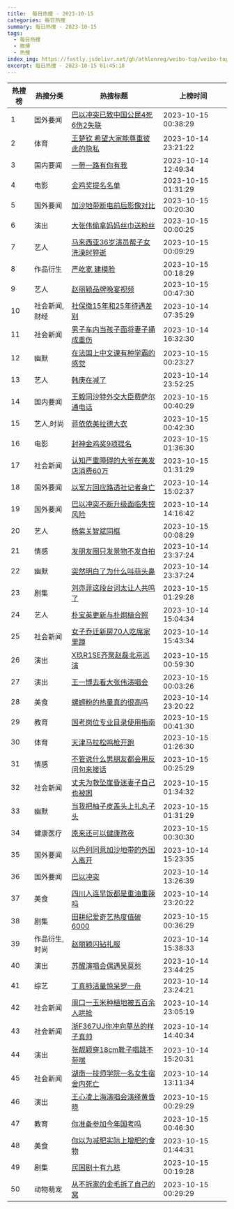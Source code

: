 ```yaml
---
title:  每日热搜 - 2023-10-15
categories: 每日热搜
summary: 每日热搜 - 2023-10-15
tags:
  - 每日热搜
  - 微博
  - 热搜
index_img: https://fastly.jsdelivr.net/gh/athlonreg/weibo-top/weibo-top.jpeg
excerpt: 每日热搜 - 2023-10-15 01:45:18
---
```


| 热搜榜 | 热搜分类 | 热搜标题 | 上榜时间 |
| --- | --- | --- | --- |
| 1 | 国外要闻 | [巴以冲突已致中国公民4死6伤2失联](https://s.weibo.com/weibo%3Fq%3D%2523%E5%B7%B4%E4%BB%A5%E5%86%B2%E7%AA%81%E5%B7%B2%E8%87%B4%E4%B8%AD%E5%9B%BD%E5%85%AC%E6%B0%914%E6%AD%BB6%E4%BC%A42%E5%A4%B1%E8%81%94%2523) | 2023-10-15 00:38:29 | 
| 2 | 体育 | [王楚钦 希望大家能尊重彼此的隐私](https://s.weibo.com/weibo%3Fq%3D%2523%E7%8E%8B%E6%A5%9A%E9%92%A6%20%E5%B8%8C%E6%9C%9B%E5%A4%A7%E5%AE%B6%E8%83%BD%E5%B0%8A%E9%87%8D%E5%BD%BC%E6%AD%A4%E7%9A%84%E9%9A%90%E7%A7%81%2523) | 2023-10-14 23:21:22 | 
| 3 | 国内要闻 | [一带一路有你有我](https://s.weibo.com/weibo%3Fq%3D%2523%E4%B8%80%E5%B8%A6%E4%B8%80%E8%B7%AF%E6%9C%89%E4%BD%A0%E6%9C%89%E6%88%91%2523) | 2023-10-14 12:49:34 | 
| 4 | 电影 | [金鸡奖提名名单](https://s.weibo.com/weibo%3Fq%3D%2523%E9%87%91%E9%B8%A1%E5%A5%96%E6%8F%90%E5%90%8D%E5%90%8D%E5%8D%95%2523) | 2023-10-15 01:31:29 | 
| 5 | 国外要闻 | [加沙地带断电前后影像对比](https://s.weibo.com/weibo%3Fq%3D%2523%E5%8A%A0%E6%B2%99%E5%9C%B0%E5%B8%A6%E6%96%AD%E7%94%B5%E5%89%8D%E5%90%8E%E5%BD%B1%E5%83%8F%E5%AF%B9%E6%AF%94%2523) | 2023-10-15 00:20:30 | 
| 6 | 演出 | [大张伟偷拿妈妈丝巾送粉丝](https://s.weibo.com/weibo%3Fq%3D%2523%E5%A4%A7%E5%BC%A0%E4%BC%9F%E5%81%B7%E6%8B%BF%E5%A6%88%E5%A6%88%E4%B8%9D%E5%B7%BE%E9%80%81%E7%B2%89%E4%B8%9D%2523) | 2023-10-15 00:00:25 | 
| 7 | 艺人 | [马来西亚36岁演员帮子女洗澡时猝逝](https://s.weibo.com/weibo%3Fq%3D%2523%E9%A9%AC%E6%9D%A5%E8%A5%BF%E4%BA%9A36%E5%B2%81%E6%BC%94%E5%91%98%E5%B8%AE%E5%AD%90%E5%A5%B3%E6%B4%97%E6%BE%A1%E6%97%B6%E7%8C%9D%E9%80%9D%2523) | 2023-10-15 00:09:29 | 
| 8 | 作品衍生 | [严屹宽 建模脸](https://s.weibo.com/weibo%3Fq%3D%2523%E4%B8%A5%E5%B1%B9%E5%AE%BD%20%E5%BB%BA%E6%A8%A1%E8%84%B8%2523) | 2023-10-15 00:18:29 | 
| 9 | 艺人 | [赵丽颖品牌晚宴视频](https://s.weibo.com/weibo%3Fq%3D%2523%E8%B5%B5%E4%B8%BD%E9%A2%96%E5%93%81%E7%89%8C%E6%99%9A%E5%AE%B4%E8%A7%86%E9%A2%91%2523) | 2023-10-15 00:47:30 | 
| 10 | 社会新闻,财经 | [社保缴15年和25年待遇差别](https://s.weibo.com/weibo%3Fq%3D%2523%E7%A4%BE%E4%BF%9D%E7%BC%B415%E5%B9%B4%E5%92%8C25%E5%B9%B4%E5%BE%85%E9%81%87%E5%B7%AE%E5%88%AB%2523) | 2023-10-14 07:35:29 | 
| 11 | 社会新闻 | [男子车内当孩子面将妻子捅成重伤](https://s.weibo.com/weibo%3Fq%3D%2523%E7%94%B7%E5%AD%90%E8%BD%A6%E5%86%85%E5%BD%93%E5%AD%A9%E5%AD%90%E9%9D%A2%E5%B0%86%E5%A6%BB%E5%AD%90%E6%8D%85%E6%88%90%E9%87%8D%E4%BC%A4%2523) | 2023-10-14 16:32:30 | 
| 12 | 幽默 | [在法国上中文课有种学霸的感觉](https://s.weibo.com/weibo%3Fq%3D%2523%E5%9C%A8%E6%B3%95%E5%9B%BD%E4%B8%8A%E4%B8%AD%E6%96%87%E8%AF%BE%E6%9C%89%E7%A7%8D%E5%AD%A6%E9%9C%B8%E7%9A%84%E6%84%9F%E8%A7%89%2523) | 2023-10-15 00:23:27 | 
| 13 | 艺人 | [韩庚在减了](https://s.weibo.com/weibo%3Fq%3D%2523%E9%9F%A9%E5%BA%9A%E5%9C%A8%E5%87%8F%E4%BA%86%2523) | 2023-10-14 23:52:25 | 
| 14 | 国内要闻 | [王毅同沙特外交大臣费萨尔通电话](https://s.weibo.com/weibo%3Fq%3D%2523%E7%8E%8B%E6%AF%85%E5%90%8C%E6%B2%99%E7%89%B9%E5%A4%96%E4%BA%A4%E5%A4%A7%E8%87%A3%E8%B4%B9%E8%90%A8%E5%B0%94%E9%80%9A%E7%94%B5%E8%AF%9D%2523) | 2023-10-15 00:40:29 | 
| 15 | 艺人,时尚 | [蒋依依美拉德大衣](https://s.weibo.com/weibo%3Fq%3D%2523%E8%92%8B%E4%BE%9D%E4%BE%9D%E7%BE%8E%E6%8B%89%E5%BE%B7%E5%A4%A7%E8%A1%A3%2523) | 2023-10-15 00:42:30 | 
| 16 | 电影 | [封神金鸡奖9项提名](https://s.weibo.com/weibo%3Fq%3D%2523%E5%B0%81%E7%A5%9E%E9%87%91%E9%B8%A1%E5%A5%969%E9%A1%B9%E6%8F%90%E5%90%8D%2523) | 2023-10-15 01:36:30 | 
| 17 | 社会新闻 | [认知严重障碍的大爷在美发店消费60万](https://s.weibo.com/weibo%3Fq%3D%2523%E8%AE%A4%E7%9F%A5%E4%B8%A5%E9%87%8D%E9%9A%9C%E7%A2%8D%E7%9A%84%E5%A4%A7%E7%88%B7%E5%9C%A8%E7%BE%8E%E5%8F%91%E5%BA%97%E6%B6%88%E8%B4%B960%E4%B8%87%2523) | 2023-10-15 01:31:29 | 
| 18 | 国外要闻 | [以军方回应路透社记者身亡](https://s.weibo.com/weibo%3Fq%3D%2523%E4%BB%A5%E5%86%9B%E6%96%B9%E5%9B%9E%E5%BA%94%E8%B7%AF%E9%80%8F%E7%A4%BE%E8%AE%B0%E8%80%85%E8%BA%AB%E4%BA%A1%2523) | 2023-10-14 15:02:37 | 
| 19 | 国外要闻 | [巴以冲突不断升级面临失控风险](https://s.weibo.com/weibo%3Fq%3D%2523%E5%B7%B4%E4%BB%A5%E5%86%B2%E7%AA%81%E4%B8%8D%E6%96%AD%E5%8D%87%E7%BA%A7%E9%9D%A2%E4%B8%B4%E5%A4%B1%E6%8E%A7%E9%A3%8E%E9%99%A9%2523) | 2023-10-14 14:16:42 | 
| 20 | 艺人 | [杨紫关智斌同框](https://s.weibo.com/weibo%3Fq%3D%2523%E6%9D%A8%E7%B4%AB%E5%85%B3%E6%99%BA%E6%96%8C%E5%90%8C%E6%A1%86%2523) | 2023-10-15 00:08:29 | 
| 21 | 情感 | [发朋友圈只发景物不发自拍](https://s.weibo.com/weibo%3Fq%3D%2523%E5%8F%91%E6%9C%8B%E5%8F%8B%E5%9C%88%E5%8F%AA%E5%8F%91%E6%99%AF%E7%89%A9%E4%B8%8D%E5%8F%91%E8%87%AA%E6%8B%8D%2523) | 2023-10-14 23:37:24 | 
| 22 | 幽默 | [突然明白了为什么叫蒜头鼻](https://s.weibo.com/weibo%3Fq%3D%2523%E7%AA%81%E7%84%B6%E6%98%8E%E7%99%BD%E4%BA%86%E4%B8%BA%E4%BB%80%E4%B9%88%E5%8F%AB%E8%92%9C%E5%A4%B4%E9%BC%BB%2523) | 2023-10-14 23:37:24 | 
| 23 | 剧集 | [刘亦菲这段台词太让人共鸣了](https://s.weibo.com/weibo%3Fq%3D%2523%E5%88%98%E4%BA%A6%E8%8F%B2%E8%BF%99%E6%AE%B5%E5%8F%B0%E8%AF%8D%E5%A4%AA%E8%AE%A9%E4%BA%BA%E5%85%B1%E9%B8%A3%E4%BA%86%2523) | 2023-10-15 01:29:28 | 
| 24 | 艺人 | [朴宝英更新与朴炯植合照](https://s.weibo.com/weibo%3Fq%3D%2523%E6%9C%B4%E5%AE%9D%E8%8B%B1%E6%9B%B4%E6%96%B0%E4%B8%8E%E6%9C%B4%E7%82%AF%E6%A4%8D%E5%90%88%E7%85%A7%2523) | 2023-10-14 15:04:34 | 
| 25 | 社会新闻 | [女子乔迁新房70人吃席家里蹲](https://s.weibo.com/weibo%3Fq%3D%2523%E5%A5%B3%E5%AD%90%E4%B9%94%E8%BF%81%E6%96%B0%E6%88%BF70%E4%BA%BA%E5%90%83%E5%B8%AD%E5%AE%B6%E9%87%8C%E8%B9%B2%2523) | 2023-10-14 15:43:34 | 
| 26 | 演出 | [X玖R1SE齐聚赵磊北京巡演](https://s.weibo.com/weibo%3Fq%3D%2523X%E7%8E%96R1SE%E9%BD%90%E8%81%9A%E8%B5%B5%E7%A3%8A%E5%8C%97%E4%BA%AC%E5%B7%A1%E6%BC%94%2523) | 2023-10-15 00:59:30 | 
| 27 | 演出 | [王一博去看大张伟演唱会](https://s.weibo.com/weibo%3Fq%3D%2523%E7%8E%8B%E4%B8%80%E5%8D%9A%E5%8E%BB%E7%9C%8B%E5%A4%A7%E5%BC%A0%E4%BC%9F%E6%BC%94%E5%94%B1%E4%BC%9A%2523) | 2023-10-15 00:03:26 | 
| 28 | 美食 | [螺蛳粉的热量真的很高吗](https://s.weibo.com/weibo%3Fq%3D%2523%E8%9E%BA%E8%9B%B3%E7%B2%89%E7%9A%84%E7%83%AD%E9%87%8F%E7%9C%9F%E7%9A%84%E5%BE%88%E9%AB%98%E5%90%97%2523) | 2023-10-14 23:20:22 | 
| 29 | 教育 | [国考岗位专业目录使用指南](https://s.weibo.com/weibo%3Fq%3D%2523%E5%9B%BD%E8%80%83%E5%B2%97%E4%BD%8D%E4%B8%93%E4%B8%9A%E7%9B%AE%E5%BD%95%E4%BD%BF%E7%94%A8%E6%8C%87%E5%8D%97%2523) | 2023-10-15 00:41:30 | 
| 30 | 体育 | [天津马拉松鸣枪开跑](https://s.weibo.com/weibo%3Fq%3D%2523%E5%A4%A9%E6%B4%A5%E9%A9%AC%E6%8B%89%E6%9D%BE%E9%B8%A3%E6%9E%AA%E5%BC%80%E8%B7%91%2523) | 2023-10-15 01:26:30 | 
| 31 | 情感 | [不管说什么男朋友都会用反问句来接话](https://s.weibo.com/weibo%3Fq%3D%2523%E4%B8%8D%E7%AE%A1%E8%AF%B4%E4%BB%80%E4%B9%88%E7%94%B7%E6%9C%8B%E5%8F%8B%E9%83%BD%E4%BC%9A%E7%94%A8%E5%8F%8D%E9%97%AE%E5%8F%A5%E6%9D%A5%E6%8E%A5%E8%AF%9D%2523) | 2023-10-15 00:25:29 | 
| 32 | 社会新闻 | [丈夫为救坠崖昏迷妻子自己也被困](https://s.weibo.com/weibo%3Fq%3D%2523%E4%B8%88%E5%A4%AB%E4%B8%BA%E6%95%91%E5%9D%A0%E5%B4%96%E6%98%8F%E8%BF%B7%E5%A6%BB%E5%AD%90%E8%87%AA%E5%B7%B1%E4%B9%9F%E8%A2%AB%E5%9B%B0%2523) | 2023-10-15 01:34:32 | 
| 33 | 幽默 | [当我把柚子皮盖头上扎丸子头](https://s.weibo.com/weibo%3Fq%3D%2523%E5%BD%93%E6%88%91%E6%8A%8A%E6%9F%9A%E5%AD%90%E7%9A%AE%E7%9B%96%E5%A4%B4%E4%B8%8A%E6%89%8E%E4%B8%B8%E5%AD%90%E5%A4%B4%2523) | 2023-10-15 01:31:29 | 
| 34 | 健康医疗 | [原来还可以健康熬夜](https://s.weibo.com/weibo%3Fq%3D%2523%E5%8E%9F%E6%9D%A5%E8%BF%98%E5%8F%AF%E4%BB%A5%E5%81%A5%E5%BA%B7%E7%86%AC%E5%A4%9C%2523) | 2023-10-15 00:30:30 | 
| 35 | 国外要闻 | [以色列同意加沙地带的外国人离开](https://s.weibo.com/weibo%3Fq%3D%2523%E4%BB%A5%E8%89%B2%E5%88%97%E5%90%8C%E6%84%8F%E5%8A%A0%E6%B2%99%E5%9C%B0%E5%B8%A6%E7%9A%84%E5%A4%96%E5%9B%BD%E4%BA%BA%E7%A6%BB%E5%BC%80%2523) | 2023-10-14 15:23:35 | 
| 36 | 国外要闻 | [巴以冲突](https://s.weibo.com/weibo%3Fq%3D%2523%E5%B7%B4%E4%BB%A5%E5%86%B2%E7%AA%81%2523) | 2023-10-14 13:26:39 | 
| 37 | 美食 | [四川人连早饭都是重油重辣吗](https://s.weibo.com/weibo%3Fq%3D%2523%E5%9B%9B%E5%B7%9D%E4%BA%BA%E8%BF%9E%E6%97%A9%E9%A5%AD%E9%83%BD%E6%98%AF%E9%87%8D%E6%B2%B9%E9%87%8D%E8%BE%A3%E5%90%97%2523) | 2023-10-14 23:20:22 | 
| 38 | 剧集 | [田耕纪爱奇艺热度值破6000](https://s.weibo.com/weibo%3Fq%3D%2523%E7%94%B0%E8%80%95%E7%BA%AA%E7%88%B1%E5%A5%87%E8%89%BA%E7%83%AD%E5%BA%A6%E5%80%BC%E7%A0%B46000%2523) | 2023-10-15 00:36:29 | 
| 39 | 作品衍生,时尚 | [赵丽颖闪钻礼服](https://s.weibo.com/weibo%3Fq%3D%2523%E8%B5%B5%E4%B8%BD%E9%A2%96%E9%97%AA%E9%92%BB%E7%A4%BC%E6%9C%8D%2523) | 2023-10-14 15:38:33 | 
| 40 | 演出 | [苏醒演唱会偶遇吴莫愁](https://s.weibo.com/weibo%3Fq%3D%2523%E8%8B%8F%E9%86%92%E6%BC%94%E5%94%B1%E4%BC%9A%E5%81%B6%E9%81%87%E5%90%B4%E8%8E%AB%E6%84%81%2523) | 2023-10-14 23:44:25 | 
| 41 | 综艺 | [丁真肺活量惊呆罗一舟](https://s.weibo.com/weibo%3Fq%3D%2523%E4%B8%81%E7%9C%9F%E8%82%BA%E6%B4%BB%E9%87%8F%E6%83%8A%E5%91%86%E7%BD%97%E4%B8%80%E8%88%9F%2523) | 2023-10-14 23:24:21 | 
| 42 | 社会新闻 | [周口一玉米种植地被五百余人哄抢](https://s.weibo.com/weibo%3Fq%3D%2523%E5%91%A8%E5%8F%A3%E4%B8%80%E7%8E%89%E7%B1%B3%E7%A7%8D%E6%A4%8D%E5%9C%B0%E8%A2%AB%E4%BA%94%E7%99%BE%E4%BD%99%E4%BA%BA%E5%93%84%E6%8A%A2%2523) | 2023-10-14 23:05:19 | 
| 43 | 社会新闻 | [浙F367UJ你冲向草丛的样子真帅](https://s.weibo.com/weibo%3Fq%3D%2523%E6%B5%99F367UJ%E4%BD%A0%E5%86%B2%E5%90%91%E8%8D%89%E4%B8%9B%E7%9A%84%E6%A0%B7%E5%AD%90%E7%9C%9F%E5%B8%85%2523) | 2023-10-14 14:40:34 | 
| 44 | 演出 | [张靓颖穿18cm靴子唱跳不带喘](https://s.weibo.com/weibo%3Fq%3D%2523%E5%BC%A0%E9%9D%93%E9%A2%96%E7%A9%BF18cm%E9%9D%B4%E5%AD%90%E5%94%B1%E8%B7%B3%E4%B8%8D%E5%B8%A6%E5%96%98%2523) | 2023-10-14 15:20:31 | 
| 45 | 社会新闻 | [湖南一技师学院一名女生宿舍内死亡](https://s.weibo.com/weibo%3Fq%3D%2523%E6%B9%96%E5%8D%97%E4%B8%80%E6%8A%80%E5%B8%88%E5%AD%A6%E9%99%A2%E4%B8%80%E5%90%8D%E5%A5%B3%E7%94%9F%E5%AE%BF%E8%88%8D%E5%86%85%E6%AD%BB%E4%BA%A1%2523) | 2023-10-14 13:11:34 | 
| 46 | 演出 | [王心凌上海演唱会演绎黄昏晓](https://s.weibo.com/weibo%3Fq%3D%2523%E7%8E%8B%E5%BF%83%E5%87%8C%E4%B8%8A%E6%B5%B7%E6%BC%94%E5%94%B1%E4%BC%9A%E6%BC%94%E7%BB%8E%E9%BB%84%E6%98%8F%E6%99%93%2523) | 2023-10-15 00:29:29 | 
| 47 | 教育 | [你准备参加今年国考吗](https://s.weibo.com/weibo%3Fq%3D%2523%E4%BD%A0%E5%87%86%E5%A4%87%E5%8F%82%E5%8A%A0%E4%BB%8A%E5%B9%B4%E5%9B%BD%E8%80%83%E5%90%97%2523) | 2023-10-15 00:46:30 | 
| 48 | 美食 | [你以为减肥实际上增肥的食物](https://s.weibo.com/weibo%3Fq%3D%2523%E4%BD%A0%E4%BB%A5%E4%B8%BA%E5%87%8F%E8%82%A5%E5%AE%9E%E9%99%85%E4%B8%8A%E5%A2%9E%E8%82%A5%E7%9A%84%E9%A3%9F%E7%89%A9%2523) | 2023-10-15 01:44:31 | 
| 49 | 剧集 | [民国剧十有九悲](https://s.weibo.com/weibo%3Fq%3D%2523%E6%B0%91%E5%9B%BD%E5%89%A7%E5%8D%81%E6%9C%89%E4%B9%9D%E6%82%B2%2523) | 2023-10-15 00:19:28 | 
| 50 | 动物萌宠 | [从不拆家的金毛拆了自己的窝](https://s.weibo.com/weibo%3Fq%3D%2523%E4%BB%8E%E4%B8%8D%E6%8B%86%E5%AE%B6%E7%9A%84%E9%87%91%E6%AF%9B%E6%8B%86%E4%BA%86%E8%87%AA%E5%B7%B1%E7%9A%84%E7%AA%9D%2523) | 2023-10-15 00:29:29 | 
